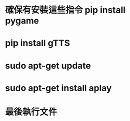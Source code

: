 # 確保有安裝這些指令 pip install pygame
# pip install gTTS
# sudo apt-get update
# sudo apt-get install aplay
# 最後執行文件
